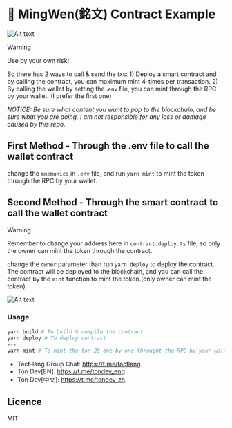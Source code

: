 # 🚚 MingWen(銘文) Contract Example

![Alt text](image.png)

> [!WARNING]
> Use by your own risk!

So there has 2 ways to call & send the txs: 1) Deploy a smart contract and by calling the contract, you can maximum mint 4-times per transaction. 2) By calling the wallet by setting the .`env` file, you can mint through the RPC by your wallet. (I prefer the first one)

_NOTICE: Be sure what content you want to pop to the blockchain, and be sure what you are doing. I am not responsible for any loss or damage caused by this repo._

## First Method - Through the .env file to call the wallet contract

change the `mnemonics` in `.env` file, and run `yarn mint` to mint the token through the RPC by your wallet.

## Second Method - Through the smart contract to call the wallet contract

> [!WARNING]
> Remember to change your address here in `contract.deploy.ts` file, so only the owner can mint the token through the contract.

change the `owner` parameter than run `yarn deploy` to deploy the contract. The contract will be deployed to the blockchain, and you can call the contract by the `mint` function to mint the token.(only owner can mint the token)

![Alt text](image-1.png)

### Usage

```bash
yarn build # To build & compile the contract
yarn deploy # To deploy contract
---
yarn mint # To mint the ton-20 one by one throught the RPC by your wallet
```

-   Tact-lang Group Chat: https://t.me/tactlang
-   Ton Dev[EN]: https://t.me/tondev_eng
-   Ton Dev[中文]: https://t.me/tondev_zh

## Licence

MIT
